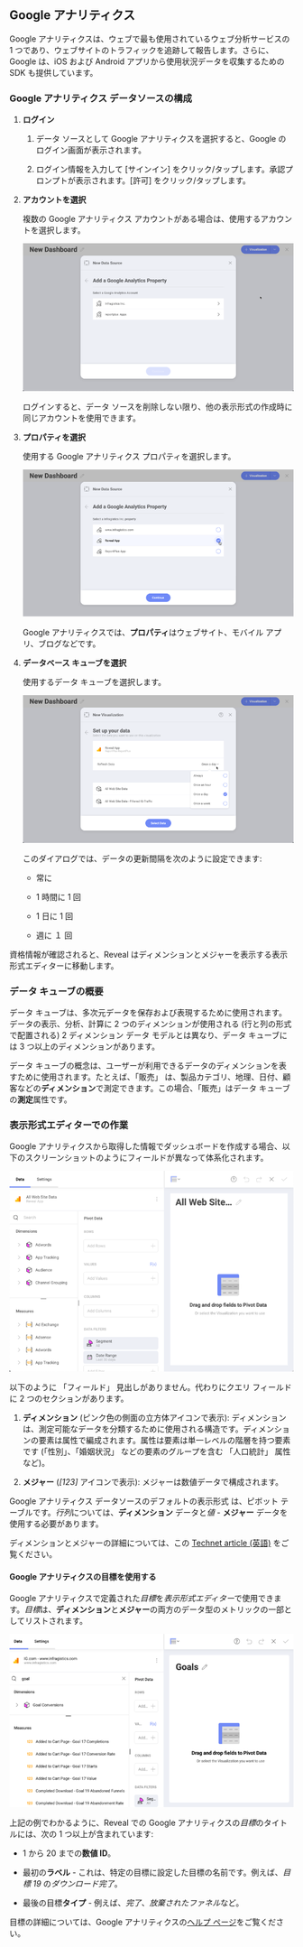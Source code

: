 ## Google アナリティクス

Google アナリティクスは、ウェブで最も使用されているウェブ分析サービスの 1 つであり、ウェブサイトのトラフィックを追跡して報告します。さらに、Google は、iOS および Android アプリから使用状況データを収集するための SDK も提供しています。

### Google アナリティクス データソースの構成

1.  **ログイン**

    1.  データ ソースとして Google アナリティクスを選択すると、Google のログイン画面が表示されます。

    2.  ログイン情報を入力して [サインイン] をクリック/タップします。承認プロンプトが表示されます。[許可] をクリック/タップします。

2.  **アカウントを選択**

    複数の Google アナリティクス アカウントがある場合は、使用するアカウントを選択します。

    ![Select a Google account to be used with Reveal's Google Analytics data source](images/choose-ga-account.png)

    ログインすると、データ ソースを削除しない限り、他の表示形式の作成時に同じアカウントを使用できます。

3.  **プロパティを選択**

    使用する Google アナリティクス プロパティを選択します。

    ![Select a Google property to be used with Reveal's Google Analytics data source](images/choose-ga-property.png)

    Google アナリティクスでは、**プロパティ**はウェブサイト、モバイル アプリ、ブログなどです。

4.  **データベース キューブを選択**

    使用するデータ キューブを選択します。

    ![Select a data cube to be used with Reveal's Google Analytics data source](images/choose-ga-datacube.png)

    このダイアログでは、データの更新間隔を次のように設定できます:

      - 常に

      - 1 時間に 1 回

      - 1 日に 1 回

      - 週に １ 回

資格情報が確認されると、Reveal はディメンションとメジャーを表示する表示形式エディターに移動します。

### データ キューブの概要

データ キューブは、多次元データを保存および表現するために使用されます。データの表示、分析、計算に 2 つのディメンションが使用される (行と列の形式で配置される) 2 ディメンション データ モデルとは異なり、データ キューブには 3 つ以上のディメンションがあります。

データ キューブの概念は、ユーザーが利用できるデータのディメンションを表すために使用されます。たとえば、「販売」 は、製品カテゴリ、地理、日付、顧客などの**ディメンション**で測定できます。この場合、「販売」はデータ キューブの**測定**属性です。

### 表示形式エディターでの作業

Google アナリティクスから取得した情報でダッシュボードを作成する場合、以下のスクリーンショットのようにフィールドが異なって体系化されます。

![Visualization Editor showing a Google Analytics data cube](images/ga-visualizationeditor.png)

以下のように 「フィールド」 見出しがありません。代わりにクエリ フィールドに 2 つのセクションがあります。

1.  **ディメンション** (ピンク色の側面の立方体アイコンで表示): ディメンションは、測定可能なデータを分類するために使用される構造です。ディメンションの要素は属性で編成されます。属性は要素は単一レベルの階層を持つ要素です (「性別」、「婚姻状況」 などの要素のグループを含む 「人口統計」 属性など)。

2.  **メジャー** (*[123]* アイコンで表示): メジャーは数値データで構成されます。

Google アナリティクス データソースのデフォルトの表示形式 は、ピボット テーブルです。*行列*については、**ディメンション** データと*値* - **メジャー** データを使用する必要があります。

ディメンションとメジャーの詳細については、この [Technet article (英語)](https://docs.microsoft.com/en-us/previous-versions/sql/sql-server-2012/ms174527\(v=sql.110\)) をご覧ください。

#### Google アナリティクスの目標を使用する

Google アナリティクスで定義された*目標*を*表示形式エディター*で使用できます。*目標*は、**ディメンション**と**メジャー**の両方のデータ型のメトリックの一部としてリストされます。

![goals google analytics 2 option](images/goals-google-analytics-2-option.png)

上記の例でわかるように、Reveal での Google アナリティクスの*目標*のタイトルには、次の 1 つ以上が含まれています:

  - 1 から 20 までの**数値 ID**。

  - 最初の**ラベル** - これは、特定の目標に設定した目標の名前です。例えば、*目標 19* の*ダウンロード完了*。

  - 最後の目標**タイプ** - 例えば、*完了*、*放棄されたファネル*など。

目標の詳細については、Google アナリティクスの[ヘルプ ページ](https://support.google.com/analytics/answer/1012040?hl=en)をご覧ください。

